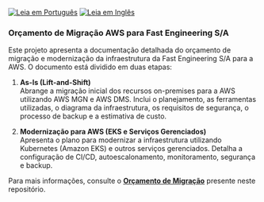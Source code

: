 [![Leia em Português](https://img.shields.io/badge/%F0%9F%87%A7%F0%9F%87%B7%20Portugu%C3%AAs-F0FFFF.svg)](README.pt-BR.md)
[![Leia em Inglês](https://img.shields.io/badge/%F0%9F%87%BA%F0%9F%87%B8%20English-gray.svg)](README.md)

### Orçamento de Migração AWS para Fast Engineering S/A

Este projeto apresenta a documentação detalhada do orçamento de migração e modernização da infraestrutura da Fast Engineering S/A para a AWS. O documento está dividido em duas etapas:

1. **As-Is (Lift-and-Shift)**  
   Abrange a migração inicial dos recursos on-premises para a AWS utilizando AWS MGN e AWS DMS. Inclui o planejamento, as ferramentas utilizadas, o diagrama da infraestrutura, os requisitos de segurança, o processo de backup e a estimativa de custo.


2. **Modernização para AWS (EKS e Serviços Gerenciados)**  
   Apresenta o plano para modernizar a infraestrutura utilizando Kubernetes (Amazon EKS) e outros serviços gerenciados. Detalha a configuração de CI/CD, autoescalonamento, monitoramento, segurança e backup.

Para mais informações, consulte o [**Orçamento de Migração**](final_project_budget/final_project_budget.pt-BR) presente neste repositório.

